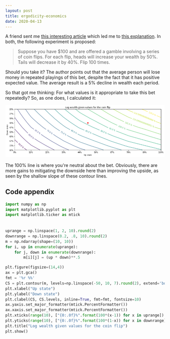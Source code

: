 ```yaml
---
layout: post
title: ergodicity-economics
date: 2020-04-13
---
```


A friend sent me [this interesting article](https://jasoncollins.blog/2020/02/18/risk-and-loss-aversion-in-ergodicity-economics/) which led me to [this explanation](https://jasoncollins.blog/2020/01/22/ergodicity-economics-a-primer/). In both, the following experiment is proposed:

> Suppose you have $100 and are offered a gamble involving a series of coin flips. For each flip, heads will increase your wealth by 50%. Tails will decrease it by 40%. Flip 100 times.

Should you take it? The author points out that the average person will lose money in repeated playings of this bet, despite the fact that it has positive expected value. The average result is a 5% decline in wealth each period.

So that got me thinking: For what values is it appropriate to take this bet repeatedly? So, as one does, I calculated it:

![](/assets/ergodicity.png)

The 100% line is where you're neutral about the bet. Obviously, there are more gains to mitigating the downside here than improving the upside, as seen by the shallow slope of these contour lines.

## Code appendix

```python
import numpy as np
import matplotlib.pyplot as plt
import matplotlib.ticker as mtick


uprange = np.linspace(1, 2, 10).round(2)
downrange = np.linspace(0.2, .8, 10).round(2)
m = np.ndarray(shape=(10, 10))
for i, up in enumerate(uprange):
    for j, down in enumerate(downrange):
        m[i][j] = (up * down)**.5
```

```python
plt.figure(figsize=(14,4))
ax = plt.gca()
fmt = '%r %%'
CS = plt.contour(m, levels=np.linspace(-50, 10, 7).round(2), extend='both')
plt.xlabel("Up state")
plt.ylabel("Down state")
plt.clabel(CS, CS.levels, inline=True, fmt=fmt, fontsize=10)
ax.yaxis.set_major_formatter(mtick.PercentFormatter())
ax.xaxis.set_major_formatter(mtick.PercentFormatter())
plt.xticks(range(10), ["{0:.0f}%".format(100*(x-1)) for x in uprange])
plt.yticks(range(10), ["{0:.0f}%".format(100*(1-x)) for x in downrange])
plt.title("Log wealth given values for the coin flip")
plt.show()
```

